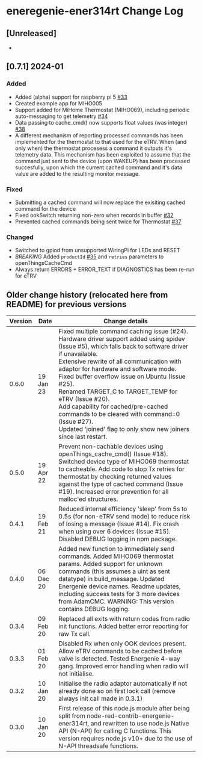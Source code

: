 # eneregenie-ener314rt Change Log

## [Unreleased]

*

## [0.7.1] 2024-01

### Added

* Added (alpha) support for raspberry pi 5 [#33](https://github.com/Achronite/energenie-ener314rt/issues/33)
* Created example app for MIHO005
* Support added for MiHome Thermostat (MIHO069), including periodic auto-messaging to get telemetry [#34](https://github.com/Achronite/energenie-ener314rt/issues/34)
* Data passing to cache_cmd() now supports float values (was integer) [#38](https://github.com/Achronite/energenie-ener314rt/issues/38)
* A different mechanism of reporting processed commands has been implemented for the thermostat to that used for the eTRV. When (and only when) the thermostat procesess a command it outputs it's telemetry data.  This mechanism has been exploited to assume that the command just sent to the device (upon WAKEUP) has been processed succesfully, upon which the current cached command and it's data value are added to the resulting monitor message.


### Fixed

* Submitting a cached command will now replace the exisiting cached command for the device
* Fixed ookSwitch returning non-zero when records in buffer [#32](https://github.com/Achronite/energenie-ener314rt/issues/32)
* Prevented cached commands being sent twice for Thermostat [#37](https://github.com/Achronite/energenie-ener314rt/issues/37)
 

### Changed

* Switched to gpiod from unsupported WiringPi for LEDs and RESET
* *BREAKING* Added `productId` [#35](https://github.com/Achronite/energenie-ener314rt/issues/35) and `retries` parameters to openThingsCacheCmd
* Always return ERRORS + ERROR_TEXT if DIAGNOSTICS has been re-run for eTRV



## Older change history (relocated here from README) for previous versions

| Version | Date | Change details
|---|---|---|
0.6.0|19 Jan 23|Fixed multiple command caching issue (#24).<br>Hardware driver support added using spidev (Issue #5), which falls back to software driver if unavailable.<br>Extensive rewrite of all communication with adaptor for hardware and software mode.<br>Fixed buffer overflow issue on Ubuntu (Issue #25).<br>Renamed TARGET_C to TARGET_TEMP for eTRV (Issue #20).<br>Add capability for cached/pre-cached commands to be cleared with command=0 (Issue #27).<br>Updated 'joined' flag to only show new joiners since last restart.|
0.5.0|19 Apr 22|Prevent non-cachable devices using openThings_cache_cmd() (Issue #18). Switched device type of MIHO069 thermostat to cacheable. Add code to stop Tx retries for thermostat by checking returned values against the type of cached command (Issue #19). Increased error prevention for all malloc'ed structures.|
0.4.1|19 Feb 21|Reduced internal efficiency 'sleep' from 5s to 0.5s (for non-eTRV send mode) to reduce risk of losing a message (Issue #14). Fix crash when using over 6 devices (Issue #15). Disabled DEBUG logging in npm package.|
0.4.0|06 Dec 20|Added new function to immediately send commands. Added MIHO069 thermostat params. Added support for unknown commands (this assumes a uint as sent datatype) in build_message. Updated Energenie device names. Readme updates, including success tests for 3 more devices from AdamCMC. WARNING: This version contains DEBUG logging.|
0.3.4|09 Feb 20|Replaced all exits with return codes from radio init functions. Added better error reporting for raw Tx call.|
0.3.3|01 Feb 20|Disabled Rx when only OOK devices present. Allow eTRV commands to be cached before valve is detected. Tested Energenie 4-way gang. Improved error handling when radio will not initialise.|
0.3.2|10 Jan 20|Initialise the radio adaptor automatically if not already done so on first lock call (remove always init call made in 0.3.1)|
0.3.0|10 Jan 20|First release of this node.js module after being split from node-red-contrib-energenie-ener314rt, and rewritten to use node.js Native API (N-API) for calling C functions.  This version requires node.js v10+ due to the use of N-API threadsafe functions.|

